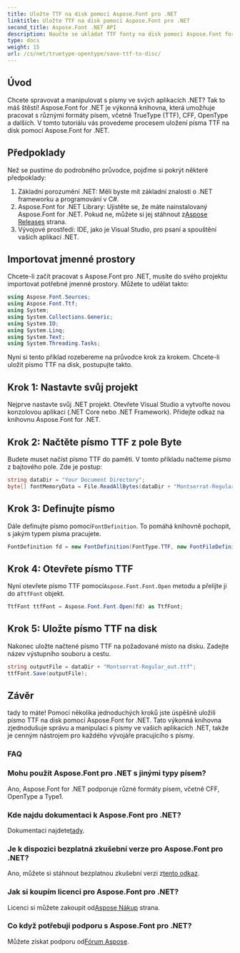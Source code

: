 ```yaml
---
title: Uložte TTF na disk pomocí Aspose.Font pro .NET
linktitle: Uložte TTF na disk pomocí Aspose.Font pro .NET
second_title: Aspose.Font .NET API
description: Naučte se ukládat TTF fonty na disk pomocí Aspose.Font for .NET. Postupujte podle našeho podrobného průvodce pro bezproblémovou správu písem ve vašich aplikacích .NET.
type: docs
weight: 15
url: /cs/net/truetype-opentype/save-ttf-to-disc/
---
```

## Úvod
Chcete spravovat a manipulovat s písmy ve svých aplikacích .NET? Tak to máš štěstí! Aspose.Font for .NET je výkonná knihovna, která umožňuje pracovat s různými formáty písem, včetně TrueType (TTF), CFF, OpenType a dalších. V tomto tutoriálu vás provedeme procesem uložení písma TTF na disk pomocí Aspose.Font for .NET.
## Předpoklady
Než se pustíme do podrobného průvodce, pojďme si pokrýt některé předpoklady:
1. Základní porozumění .NET: Měli byste mít základní znalosti o .NET frameworku a programování v C#.
2.  Aspose.Font for .NET Library: Ujistěte se, že máte nainstalovaný Aspose.Font for .NET. Pokud ne, můžete si jej stáhnout z[Aspose Releases](https://releases.aspose.com/font/net/) strana.
3. Vývojové prostředí: IDE, jako je Visual Studio, pro psaní a spouštění vašich aplikací .NET.
## Importovat jmenné prostory
Chcete-li začít pracovat s Aspose.Font pro .NET, musíte do svého projektu importovat potřebné jmenné prostory. Můžete to udělat takto:
```csharp
using Aspose.Font.Sources;
using Aspose.Font.Ttf;
using System;
using System.Collections.Generic;
using System.IO;
using System.Linq;
using System.Text;
using System.Threading.Tasks;
```
Nyní si tento příklad rozebereme na průvodce krok za krokem. Chcete-li uložit písmo TTF na disk, postupujte takto.
## Krok 1: Nastavte svůj projekt
Nejprve nastavte svůj .NET projekt. Otevřete Visual Studio a vytvořte novou konzolovou aplikaci (.NET Core nebo .NET Framework). Přidejte odkaz na knihovnu Aspose.Font for .NET.
## Krok 2: Načtěte písmo TTF z pole Byte
Budete muset načíst písmo TTF do paměti. V tomto příkladu načteme písmo z bajtového pole. Zde je postup:
```csharp
string dataDir = "Your Document Directory";
byte[] fontMemoryData = File.ReadAllBytes(dataDir + "Montserrat-Regular.ttf");
```
## Krok 3: Definujte písmo
 Dále definujte písmo pomocí`FontDefinition`. To pomáhá knihovně pochopit, s jakým typem písma pracujete.
```csharp
FontDefinition fd = new FontDefinition(FontType.TTF, new FontFileDefinition("ttf", new ByteContentStreamSource(fontMemoryData)));
```
## Krok 4: Otevřete písmo TTF
 Nyní otevřete písmo TTF pomocí`Aspose.Font.Font.Open` metodu a přelijte ji do a`TtfFont` objekt.
```csharp
TtfFont ttfFont = Aspose.Font.Font.Open(fd) as TtfFont;
```
## Krok 5: Uložte písmo TTF na disk
Nakonec uložte načtené písmo TTF na požadované místo na disku. Zadejte název výstupního souboru a cestu.
```csharp
string outputFile = dataDir + "Montserrat-Regular_out.ttf";
ttfFont.Save(outputFile);
```

## Závěr
tady to máte! Pomocí několika jednoduchých kroků jste úspěšně uložili písmo TTF na disk pomocí Aspose.Font for .NET. Tato výkonná knihovna zjednodušuje správu a manipulaci s písmy ve vašich aplikacích .NET, takže je cenným nástrojem pro každého vývojáře pracujícího s písmy.
### FAQ
### Mohu použít Aspose.Font pro .NET s jinými typy písem?
Ano, Aspose.Font for .NET podporuje různé formáty písem, včetně CFF, OpenType a Type1.
### Kde najdu dokumentaci k Aspose.Font pro .NET?
 Dokumentaci najdete[tady](https://reference.aspose.com/font/net/).
### Je k dispozici bezplatná zkušební verze pro Aspose.Font pro .NET?
 Ano, můžete si stáhnout bezplatnou zkušební verzi z[tento odkaz](https://releases.aspose.com/).
### Jak si koupím licenci pro Aspose.Font pro .NET?
 Licenci si můžete zakoupit od[Aspose Nákup](https://purchase.aspose.com/buy) strana.
### Co když potřebuji podporu s Aspose.Font pro .NET?
 Můžete získat podporu od[Fórum Aspose](https://forum.aspose.com/c/font/41).
